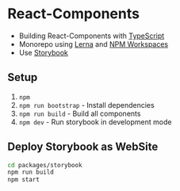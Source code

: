 # React-Components

* Building React-Components with [TypeScript](https://www.typescriptlang.org/)
* Monorepo using [Lerna](https://lernajs.io/) and [NPM Workspaces](https://NPMpkg.com/lang/en/docs/workspaces/)
* Use [Storybook](https://storybook.js.org/)

## Setup

1. `npm`
2. `npm run bootstrap` - Install dependencies
3. `npm run build` - Build all components
4. `npm dev` - Run storybook in development mode

## Deploy Storybook as WebSite

```bash
cd packages/storybook
npm run build
npm start
```
